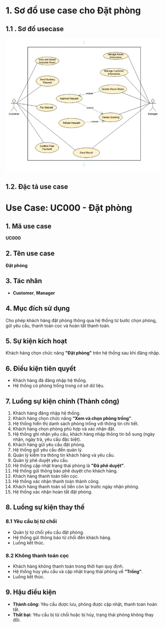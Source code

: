 # 1. Sơ đồ use case cho Đặt phòng

## 1.1 . Sơ đồ usecase

![alt text](image.png)

## 1.2. Đặc tả use case

# Use Case: UC000 - Đặt phòng

## 1. Mã use case
**UC000**

## 2. Tên use case
**Đặt phòng**

## 3. Tác nhân
- **Customer**, **Manager**

## 4. Mục đích sử dụng
Cho phép khách hàng đặt phòng thông qua hệ thống từ bước chọn phòng, gửi yêu cầu, thanh toán cọc và hoàn tất thanh toán.

## 5. Sự kiện kích hoạt
Khách hàng chọn chức năng **"Đặt phòng"** trên hệ thống sau khi đăng nhập.

## 6. Điều kiện tiên quyết
- Khách hàng đã đăng nhập hệ thống.
- Hệ thống có phòng trống trong cơ sở dữ liệu.

## 7. Luồng sự kiện chính (Thành công)
1. Khách hàng đăng nhập hệ thống.
2. Khách hàng chọn chức năng **“Xem và chọn phòng trống”**.
3. Hệ thống hiển thị danh sách phòng trống với thông tin chi tiết.
4. Khách hàng chọn phòng phù hợp và xác nhận đặt.
5. Hệ thống ghi nhận yêu cầu, khách hàng nhập thông tin bổ sung (ngày nhận, ngày trả, yêu cầu đặc biệt).
6. Khách hàng gửi yêu cầu đặt phòng.
7. Hệ thống gửi yêu cầu đến quản lý.
8. Quản lý kiểm tra thông tin khách hàng và yêu cầu.
9. Quản lý phê duyệt yêu cầu.
10. Hệ thống cập nhật trạng thái phòng là **"Đã phê duyệt"**.
11. Hệ thống gửi thông báo phê duyệt cho khách hàng.
12. Khách hàng thanh toán tiền cọc.
13. Hệ thống xác nhận thanh toán thành công.
14. Khách hàng thanh toán số tiền còn lại trước ngày nhận phòng.
15. Hệ thống xác nhận hoàn tất đặt phòng.

## 8. Luồng sự kiện thay thế

### 8.1 Yêu cầu bị từ chối
- Quản lý từ chối yêu cầu đặt phòng.
- Hệ thống gửi thông báo từ chối đến khách hàng.
- Luồng kết thúc.

### 8.2 Không thanh toán cọc
- Khách hàng không thanh toán trong thời hạn quy định.
- Hệ thống hủy yêu cầu và cập nhật trạng thái phòng về **“Trống”**.
- Luồng kết thúc.

## 9. Hậu điều kiện
- **Thành công:** Yêu cầu được lưu, phòng được cập nhật, thanh toán hoàn tất.
- **Thất bại:** Yêu cầu bị từ chối hoặc bị hủy, trạng thái phòng không thay đổi.
